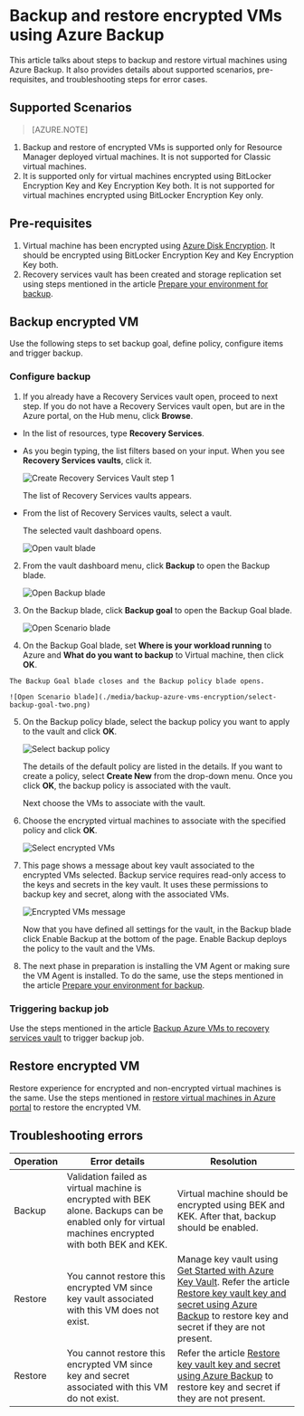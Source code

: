 <properties
   pageTitle="Backup and restore encrypted VMs using Azure Backup"
   description="This article talks about the backup and restore experience for VMs encrypted using Azure Disk Encryption."
   services="backup"
   documentationCenter=""
   authors="JPallavi"
   manager="vijayts"
   editor=""/>
<tags
   ms.service="backup"
   ms.devlang="na"
   ms.topic="article"
   ms.tgt_pltfrm="na"
   ms.workload="storage-backup-recovery"
   ms.date="06/10/2016"
   ms.author="markgal; jimpark; trinadhk"/>

# Backup and restore encrypted VMs using Azure Backup

This article talks about steps to backup and restore virtual machines using Azure Backup. It also provides details about supported scenarios, pre-requisites, and troubleshooting steps for error cases.

## Supported Scenarios

> [AZURE.NOTE]
1.	Backup and restore of encrypted VMs is supported only for Resource Manager deployed virtual machines. It is not supported for Classic virtual machines. <br>
2.	It is supported only for virtual machines encrypted using BitLocker Encryption Key and Key Encryption Key both. It is not supported for virtual machines encrypted using BitLocker Encryption Key only. <br>

## Pre-requisites

1.	Virtual machine has been encrypted using [Azure Disk Encryption](../security/azure-security-disk-encryption.md). It should be encrypted using BitLocker Encryption Key and Key Encryption Key both.
2.	Recovery services vault has been created and storage replication set using steps mentioned in the article [Prepare your environment for backup](backup-azure-arm-vms-prepare.md).

## Backup encrypted VM
Use the following steps to set backup goal, define policy, configure items and trigger backup.

### Configure backup

1. If you already have a Recovery Services vault open, proceed to next step. If you do not have a Recovery Services vault open, but are in the Azure portal, on the Hub menu, click **Browse**.

  - In the list of resources, type **Recovery Services**.
  - As you begin typing, the list filters based on your input. When you see **Recovery Services vaults**, click it.
  
      ![Create Recovery Services Vault step 1](./media/backup-azure-vms-encryption/browse-to-rs-vaults.png) <br/>

    The list of Recovery Services vaults appears.
  - From the list of Recovery Services vaults, select a vault.

    The selected vault dashboard opens.

    ![Open vault blade](./media/backup-azure-vms-encryption/vault-settings.png)

2. From the vault dashboard menu, click **Backup** to open the Backup blade.

    ![Open Backup blade](./media/backup-azure-vms-encryption/backup-button.png)
    
3. On the Backup blade, click **Backup goal** to open the Backup Goal blade.

    ![Open Scenario blade](./media/backup-azure-vms-encryption/select-backup-goal-one.png)
    
4.	 On the Backup Goal blade, set **Where is your workload running** to Azure and **What do you want to backup** to Virtual machine, then click **OK**.

    The Backup Goal blade closes and the Backup policy blade opens.

    ![Open Scenario blade](./media/backup-azure-vms-encryption/select-backup-goal-two.png)

5. On the Backup policy blade, select the backup policy you want to apply to the vault and click **OK**.

    ![Select backup policy](./media/backup-azure-vms-encryption/setting-rs-backup-policy-new.png)

    The details of the default policy are listed in the details. If you want to create a policy, select **Create New** from the drop-down menu. Once you click **OK**, the backup policy is associated with the vault.

    Next choose the VMs to associate with the vault.
    
6. Choose the encrypted virtual machines to associate with the specified policy and click **OK**.

   ![Select encrypted VMs](./media/backup-azure-vms-encryption/selected-encrypted-vms.png)

7. This page shows a message about key vault associated to the encrypted VMs selected. Backup service requires read-only access to the keys and secrets in the key vault. It uses these permissions to backup key and secret, along with the associated VMs. 

   ![Encrypted VMs message](./media/backup-azure-vms-encryption/encrypted-vm-message.png)

   Now that you have defined all settings for the vault, in the Backup blade click Enable Backup at the bottom of the page. Enable Backup deploys the policy to the vault and the VMs.

8. The next phase in preparation is installing the VM Agent or making sure the VM Agent is installed. To do the same, use the steps mentioned in the article [Prepare your environment for backup](backup-azure-arm-vms-prepare.md). 

### Triggering backup job
Use the steps mentioned in the article [Backup Azure VMs to recovery services vault](backup-azure-arm-vms.md) to trigger backup job.

## Restore encrypted VM
Restore experience for encrypted and non-encrypted virtual machines is the same. Use the steps mentioned in [restore virtual machines in Azure portal](backup-azure-arm-restore-vms.md) to restore the encrypted VM. 

## Troubleshooting errors

| Operation | Error details | Resolution |
| -------- | -------- | -------|
| Backup | Validation failed as virtual machine is encrypted with BEK alone. Backups can be enabled only for virtual machines encrypted with both BEK and KEK. | Virtual machine should be encrypted using BEK and KEK. After that, backup should be enabled. |
| Restore | You cannot restore this encrypted VM since key vault associated with this VM does not exist. | Manage key vault using [Get Started with Azure Key Vault](../key-vault/key-vault-get-started.md). Refer the article [Restore key vault key and secret using Azure Backup](backup-azure-arm-restore-key-secret.md) to restore key and secret if they are not present. |
| Restore | You cannot restore this encrypted VM since key and secret associated with this VM do not exist. | Refer the article [Restore key vault key and secret using Azure Backup](backup-azure-arm-restore-key-secret.md) to restore key and secret if they are not present. |
